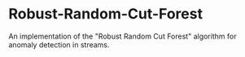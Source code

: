# Robust-Random-Cut-Forest
An implementation of the "Robust Random Cut Forest" algorithm for anomaly detection in streams.
